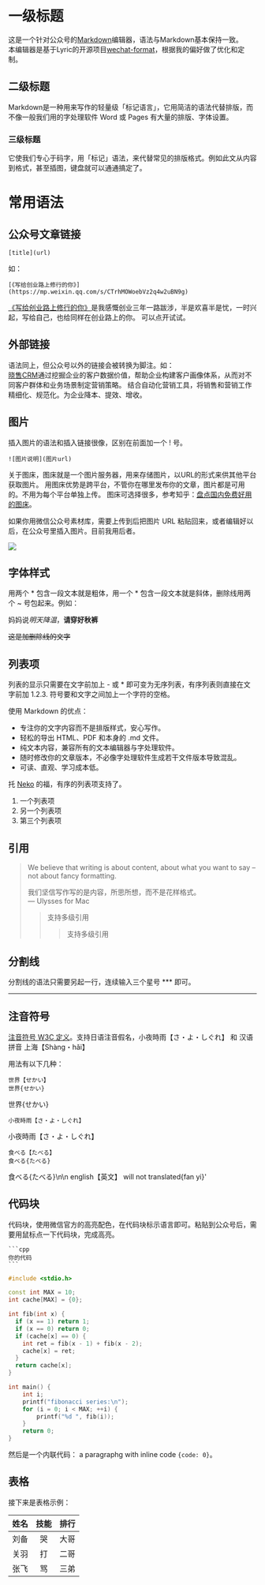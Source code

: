# 一级标题
 这是一个针对公众号的[Markdown](https://sspai.com/post/25137 "认识与入门 Markdown")编辑器，语法与Markdown基本保持一致。  
 本编辑器是基于Lyric的开源项目[wechat-format](https://github.com/lyricat/wechat-format)，根据我的偏好做了优化和定制。

## 二级标题
Markdown是一种用来写作的轻量级「标记语言」，它用简洁的语法代替排版，而不像一般我们用的字处理软件 Word 或 Pages 有大量的排版、字体设置。

### 三级标题
它使我们专心于码字，用「标记」语法，来代替常见的排版格式。例如此文从内容到格式，甚至插图，键盘就可以通通搞定了。

# 常用语法
## 公众号文章链接
```
[title](url)
```
如：
```
[《写给创业路上修行的你》](https://mp.weixin.qq.com/s/CTrhMOWoebVz2q4w2uBN9g)
```
[《写给创业路上修行的你》](https://mp.weixin.qq.com/s/CTrhMOWoebVz2q4w2uBN9g)是我感慨创业三年一路跋涉，半是欢喜半是忧，一时兴起，写给自己，也给同样在创业路上的你。
可以点开试试。

## 外部链接
语法同上，但公众号以外的链接会被转换为脚注。如：  
[晓售CRM](https://www.senscrm.com "晓售CRM：专为B2C企业打造的智能CRM")通过挖掘企业的客户数据价值，帮助企业构建客户画像体系，从而对不同客户群体和业务场景制定营销策略。
结合自动化营销工具，将销售和营销工作精细化、规范化。为企业降本、提效、增收。

## 图片
插入图片的语法和插入链接很像，区别在前面加一个 ! 号。    
```
![图片说明](图片url)
```
关于图床，图床就是一个图片服务器，用来存储图片，以URL的形式来供其他平台获取图片。
用图床优势是跨平台，不管你在哪里发布你的文章，图片都是可用的。不用为每个平台单独上传。
图床可选择很多，参考知乎：[盘点国内免费好用的图床](https://zhuanlan.zhihu.com/p/35270383)。

如果你用微信公众号素材库，需要上传到后把图片 URL 粘贴回来，或者编辑好以后，在公众号里插入图片。目前我用后者。

![](https://res.wx.qq.com/mpres/zh_CN/htmledition/pages/login/loginpage/images/bg_banner4273fb.png)

## 字体样式
用两个 * 包含一段文本就是粗体，用一个 * 包含一段文本就是斜体，删除线用两个 ~ 号包起来。例如：

妈妈说*明天降温*，**请穿好秋裤**

~~这是加删除线的文字~~

## 列表项
列表的显示只需要在文字前加上 - 或 * 即可变为无序列表，有序列表则直接在文字前加 1.2.3. 符号要和文字之间加上一个字符的空格。


使用 Markdown 的优点：
- 专注你的文字内容而不是排版样式，安心写作。
- 轻松的导出 HTML、PDF 和本身的 .md 文件。
- 纯文本内容，兼容所有的文本编辑器与字处理软件。
- 随时修改你的文章版本，不必像字处理软件生成若干文件版本导致混乱。
- 可读、直观、学习成本低。

托 [Neko](https://github.com/nekocode) 的福，有序的列表项支持了。
1. 一个列表项
2. 另一个列表项
3. 第三个列表项

## 引用
>We believe that writing is about content, about what you want to say – not about fancy formatting.
>
>我们坚信写作写的是内容，所思所想，而不是花样格式。  
>— Ulysses for Mac
>
>>支持多级引用
>>>支持多级引用

## 分割线
分割线的语法只需要另起一行，连续输入三个星号 *** 即可。  
***

## 注音符号

[注音符号 W3C 定义](http://www.w3.org/TR/ruby/)。支持日语注音假名，小夜時雨【さ・よ・しぐれ】 和 汉语拼音 上海【Shàng・hǎi】

用法有以下几种：

```
世界【せかい】
世界{せかい}
```

世界{せかい}

```
小夜時雨【さ・よ・しぐれ】
```

小夜時雨【さ・よ・しぐれ】

```
食べる【たべる】
食べる{たべる}
```

食べる{たべる}\n\n english【英文】 will not translated{fan yi}'


## 代码块
代码块，使用微信官方的高亮配色，在代码块标示语言即可。粘贴到公众号后，需要用鼠标点一下代码块，完成高亮。


    ```cpp
    你的代码
    ```



```cpp
#include <stdio.h>

const int MAX = 10;
int cache[MAX] = {0};

int fib(int x) {
  if (x == 1) return 1;
  if (x == 0) return 0;
  if (cache[x] == 0) {
    int ret = fib(x - 1) + fib(x - 2);
    cache[x] = ret;
  }
  return cache[x];
}

int main() {
    int i;
    printf("fibonacci series:\n");
    for (i = 0; i < MAX; ++i) {
        printf("%d ", fib(i));
    }
    return 0;
}
```

然后是一个内联代码： a paragraphg with inline code `{code: 0}`。

## 表格
接下来是表格示例：

姓名|技能|排行
--|:--:|--:
刘备|哭|大哥
关羽|打|二哥
张飞|骂|三弟


